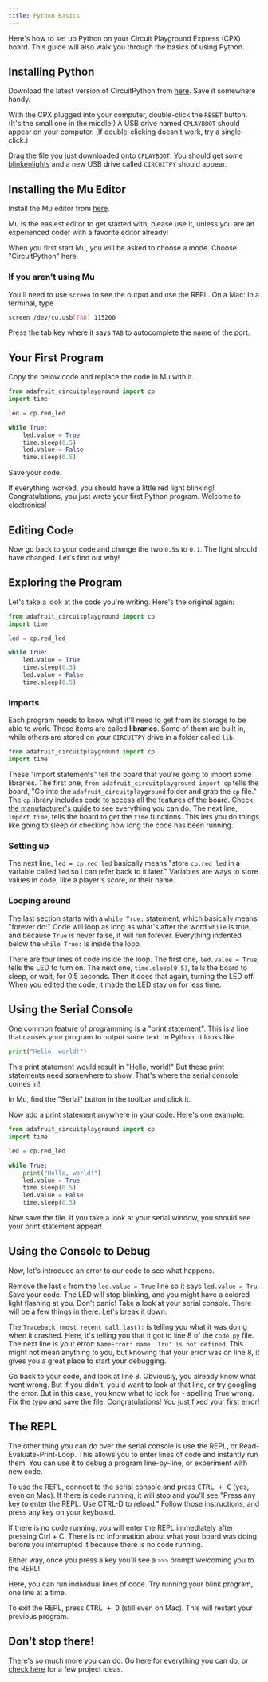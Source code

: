 ```yaml
---
title: Python Basics
---
```


Here's how to set up Python on your Circuit Playground Express (CPX) board. This guide will also walk you through the basics of using Python.

## Installing Python
Download the latest version of CircuitPython from [here](https://circuitpython.org/board/circuitplayground_express/). Save it somewhere handy.

With the CPX plugged into your computer, double-click the `RESET` button. (It's the small one in the middle!) A USB drive named `CPLAYBOOT` should appear on your computer. (If double-clicking doesn't work, try a single-click.)

Drag the file you just downloaded onto `CPLAYBOOT`. You should get some [blinkenlights](https://en.wikipedia.org/wiki/Blinkenlights) and a new USB drive called `CIRCUITPY` should appear.

## Installing the Mu Editor
Install the Mu editor from [here](https://github.com/mu-editor/mu/releases/latest).

Mu is the easiest editor to get started with, please use it, unless you are an experienced coder with a favorite editor already!

When you first start Mu, you will be asked to choose a mode. Choose "CircuitPython" here.

### If you aren't using Mu
You'll need to use `screen` to see the output and use the REPL. 
On a Mac: In a terminal, type
```sh
screen /dev/cu.usb[TAB] 115200
```
Press the tab key where it says `TAB` to autocomplete the name of the port.

## Your First Program
Copy the below code and replace the code in Mu with it.
```py
from adafruit_circuitplayground import cp
import time

led = cp.red_led

while True:
    led.value = True
    time.sleep(0.5)
    led.value = False
    time.sleep(0.5)
```
Save your code.

If everything worked, you should have a little red light blinking! Congratulations, you just wrote your first Python program. Welcome to electronics!

## Editing Code
Now go back to your code and change the two `0.5`s to `0.1`. The light should have changed. Let's find out why!

## Exploring the Program
Let's take a look at the code you're writing. Here's the original again:
```py
from adafruit_circuitplayground import cp
import time

led = cp.red_led

while True:
    led.value = True
    time.sleep(0.5)
    led.value = False
    time.sleep(0.5)
```
### Imports
Each program needs to know what it'll need to get from its storage to be able to work. These items are called **libraries**. Some of them are built in, while others are stored on your `CIRCUITPY` drive in a folder called `lib`. 

```py
from adafruit_circuitplayground import cp
import time
```
These "import statements" tell the board that you're going to import some libraries. The first one, `from adafruit_circuitplayground import cp` tells the board, "Go into the `adafruit_circuitplayground` folder and grab the `cp` file." The `cp` library includes code to access all the features of the board. Check [the manufacturer's guide](https://learn.adafruit.com/circuitpython-made-easy-on-circuit-playground-express/circuit-playground-express-library) to see everything you can do. The next line, `import time`, tells the board to get the `time` functions. This lets you do things like going to sleep or checking how long the code has been running.

### Setting up
The next line, `led = cp.red_led` basically means "store `cp.red_led` in a variable called `led` so I can refer back to it later." Variables are ways to store values in code, like a player's score, or their name.

### Looping around
The last section starts with a `while True:` statement, which basically means "forever do:" Code will loop as long as what's after the word `while` is true, and because `True` is never false, it will run forever. Everything indented below the `while True:` is inside the loop.

There are four lines of code inside the loop. The first one, `led.value = True`, tells the LED to turn on. The next one, `time.sleep(0.5)`, tells the board to sleep, or wait, for 0.5 seconds. Then it does that again, turning the LED off. When you edited the code, it made the LED stay on for less time.

## Using the Serial Console
One common feature of programming is a "print statement". This is a line that causes your program to output some text. In Python, it looks like
```py
print("Hello, world!")
```
This print statement would result in "Hello, world!" But these print statements need somewhere to show. That's where the serial console comes in!

In Mu, find the "Serial" button in the toolbar and click it. 

Now add a print statement anywhere in your code. Here's one example:
```py
from adafruit_circuitplayground import cp
import time

led = cp.red_led

while True:
    print("Hello, world!")
    led.value = True
    time.sleep(0.5)
    led.value = False
    time.sleep(0.5)
```
Now save the file. If you take a look at your serial window, you should see your print statement appear!

## Using the Console to Debug
Now, let's introduce an error to our code to see what happens.

Remove the last `e` from the `led.value = True` line so it says `led.value = Tru`. Save your code. The LED will stop blinking, and you might have a colored light flashing at you. Don't panic! Take a look at your serial console. There will be a few things in there. Let's break it down.

The `Traceback (most recent call last):` is telling you what it was doing when it crashed. Here, it's telling you that it got to line 8 of the `code.py` file. The next line is your error: `NameError: name 'Tru' is not defined`. This might not mean anything to you, but knowing that your error was on line 8, it gives you a great place to start your debugging. 

Go back to your code, and look at line 8. Obviously, you already know what went wrong. But if you didn't, you'd want to look at that line, or try googling the error. But in this case, you know what to look for - spelling True wrong. Fix the typo and save the file. Congratulations! You just fixed your first error! 

## The REPL
The other thing you can do over the serial console is use the REPL, or Read-Evaluate-Print-Loop. This allows you to enter lines of code and instantly run them. You can use it to debug a program line-by-line, or experiment with new code.

To use the REPL, connect to the serial console and press <kbd>CTRL + C</kbd> (yes, even on Mac). If there is code running, it will stop and you'll see "Press any key to enter the REPL. Use CTRL-D to reload." Follow those instructions, and press any key on your keyboard.

If there is no code running, you will enter the REPL immediately after pressing Ctrl + C. There is no information about what your board was doing before you interrupted it because there is no code running.

Either way, once you press a key you'll see a `>>>` prompt welcoming you to the REPL!

Here, you can run individual lines of code. Try running your blink program, one line at a time.

To exit the REPL, press <kbd>CTRL + D</kbd> (still even on Mac). This will restart your previous program.

## Don't stop there!
There's so much more you can do. Go [here](https://learn.adafruit.com/circuitpython-made-easy-on-circuit-playground-express/circuit-playground-express-library) for everything you can do, or [check here](https://learn.adafruit.com/category/express) for a few project ideas.
